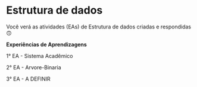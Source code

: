# Estrutura de dados

Você verá as atividades (EAs) de Estrutura de dados criadas e respondidas 🙃

**Experiências de Aprendizagens**

1° EA - Sistema Acadêmico

2° EA - Arvore-Binaria

3° EA - A DEFINIR